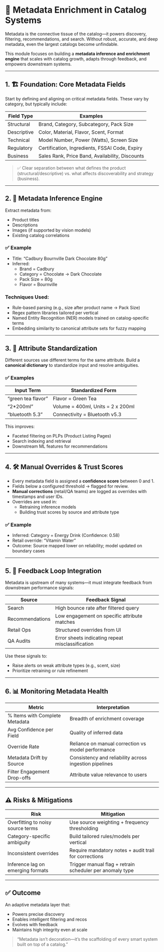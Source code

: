 # 🧬 Metadata Enrichment in Catalog Systems

Metadata is the connective tissue of the catalog—it powers discovery, filtering, recommendations, and search. Without robust, accurate, and deep metadata, even the largest catalogs become unfindable.

This module focuses on building a **metadata inference and enrichment engine** that scales with catalog growth, adapts through feedback, and empowers downstream systems.

---

## 1. 🏗️ Foundation: Core Metadata Fields

Start by defining and aligning on critical metadata fields. These vary by category, but typically include:

| Field Type       | Examples                                         |
|------------------|--------------------------------------------------|
| Structural       | Brand, Category, Subcategory, Pack Size         |
| Descriptive      | Color, Material, Flavor, Scent, Format          |
| Technical        | Model Number, Power (Watts), Screen Size        |
| Regulatory       | Certification, Ingredients, FSSAI Code, Expiry |
| Business         | Sales Rank, Price Band, Availability, Discounts |

> ✅ Clear separation between what defines the product (structural/descriptive) vs. what affects discoverability and strategy (business).

---

## 2. 🤖 Metadata Inference Engine

Extract metadata from:
- Product titles
- Descriptions
- Images (if supported by vision models)
- Existing catalog correlations

### ✅ Example
- Title: “Cadbury Bournville Dark Chocolate 80g”
- Inferred:
  - Brand = Cadbury
  - Category = Chocolate → Dark Chocolate
  - Pack Size = 80g
  - Flavor = Bournville

### Techniques Used:
- Rule-based parsing (e.g., size after product name → Pack Size)
- Regex pattern libraries tailored per vertical
- Named Entity Recognition (NER) models trained on catalog-specific terms
- Embedding similarity to canonical attribute sets for fuzzy mapping

---

## 3. 🧩 Attribute Standardization

Different sources use different terms for the same attribute. Build a **canonical dictionary** to standardize input and resolve ambiguities.

### ✅ Examples
| Input Term         | Standardized Form            |
|--------------------|------------------------------|
| “green tea flavor” | Flavor = Green Tea           |
| “2*200ml”          | Volume = 400ml, Units = 2 x 200ml |
| “bluetooth 5.3”    | Connectivity = Bluetooth v5.3 |

This improves:
- Faceted filtering on PLPs (Product Listing Pages)
- Search indexing and retrieval
- Downstream ML features for recommendations

---

## 4. 🛠️ Manual Overrides & Trust Scores

- Every metadata field is assigned a **confidence score** between 0 and 1.
- Fields below a configured threshold → flagged for review.
- **Manual corrections** (retail/QA teams) are logged as overrides with timestamps and user IDs.
- Overrides are used in:
  - Retraining inference models
  - Building trust scores by source and attribute type

### ✅ Example
- Inferred: Category = Energy Drink (Confidence: 0.58)
- Retail override: “Vitamin Water”
- Outcome: Source mapped lower on reliability; model updated on boundary cases

---

## 5. 🔁 Feedback Loop Integration

Metadata is upstream of many systems—it must integrate feedback from downstream performance signals:

| Source                | Feedback Signal                                |
|-----------------------|-------------------------------------------------|
| Search                | High bounce rate after filtered query          |
| Recommendations       | Low engagement on specific attribute matches   |
| Retail Ops            | Structured overrides from UI                   |
| QA Audits             | Error sheets indicating repeat misclassification |

Use these signals to:
- Raise alerts on weak attribute types (e.g., scent, size)
- Prioritize retraining or rule refinement

---

## 6. 📊 Monitoring Metadata Health

| Metric                           | Interpretation                                             |
|----------------------------------|-------------------------------------------------------------|
| % Items with Complete Metadata   | Breadth of enrichment coverage                             |
| Avg Confidence per Field         | Quality of inferred data                                   |
| Override Rate                    | Reliance on manual correction vs model performance         |
| Metadata Drift by Source         | Consistency and reliability across ingestion pipelines     |
| Filter Engagement Drop-offs      | Attribute value relevance to users                         |

---

## ⚠️ Risks & Mitigations

| Risk                                | Mitigation                                                  |
|-------------------------------------|-------------------------------------------------------------|
| Overfitting to noisy source terms   | Use source weighting + frequency thresholding              |
| Category-specific ambiguity         | Build tailored rules/models per vertical                   |
| Inconsistent overrides              | Require mandatory notes + audit trail for corrections      |
| Inference lag on emerging formats   | Trigger manual flag + retrain scheduler per anomaly type   |

---

## ✅ Outcome

An adaptive metadata layer that:
- Powers precise discovery
- Enables intelligent filtering and recos
- Evolves with feedback
- Maintains high integrity even at scale

> “Metadata isn’t decoration—it’s the scaffolding of every smart system built on top of a catalog.”
